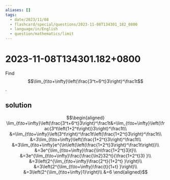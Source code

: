 ```yaml
---
aliases: []
tags:
  - date/2023/11/08
  - flashcard/special/questions/2023-11-08T134301_182_0800
  - language/in/English
  - question/mathematics/limit
---
```


# 2023-11-08T134301.182+0800

Find $$\lim_{t\to+\infty}\left(\frac{3^t+6^t}3\right)^\frac1t$$.

## solution

$$\begin{aligned}
\lim_{t\to+\infty}\left(\frac{3^t+6^t}3\right)^\frac1t&=\lim_{t\to+\infty}\left(\frac{3^t\left(1+2^t\right)}3\right)^\frac1t\\
&=\lim_{t\to+\infty}\left(3^t\right)^\frac1t\left(\frac{1+2^t}3\right)^\frac1t\\
&=3\lim_{t\to+\infty}\left(\frac{1+2^t}3\right)^\frac1t\\
&=3\lim_{t\to+\infty}e^{\ln\left(\left(\frac{1+2^t}3\right)^\frac1t\right)}\\
&=3e^{\lim_{t\to+\infty}\frac{\ln\frac{1+2^t}3}t}\\
&=3e^{\lim_{t\to+\infty}\frac{\frac{\ln2}32^t}{\frac{1+2^t}3} }\\
&=3\left(2^{\lim_{t\to+\infty}\frac{2^t}{1+2^t} }\right)\\
&=3\left(2^{\lim_{t\to+\infty}\frac{t}{1+t} }\right)\\
&=3\left(2^{\lim_{t\to+\infty}1}\right)\\
&=6
\end{aligned}$$
